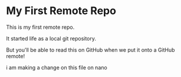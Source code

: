 # My First Remote Repo

This is my first remote repo.

It started life as a local git repository.

But you'll be able to read this on GitHub when we put it onto a GitHub remote!

i am making                        a change on this file on nano
